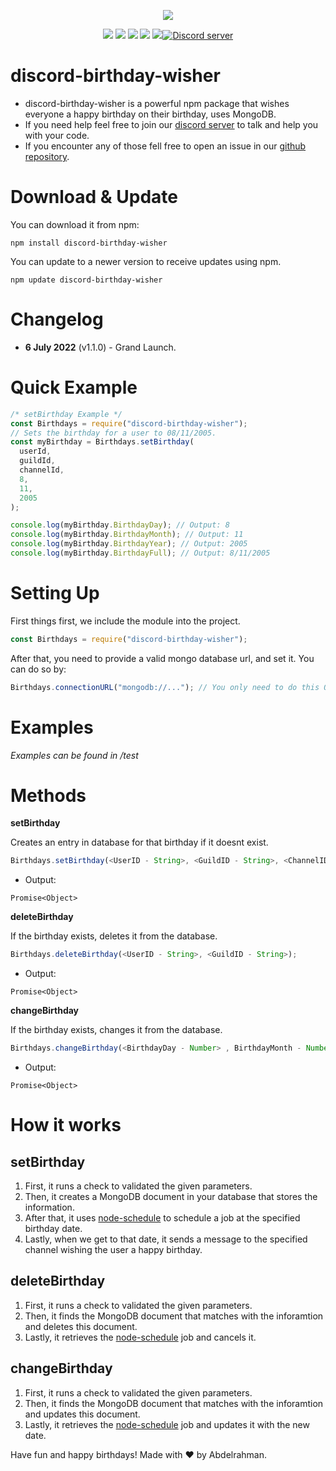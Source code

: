 <p align="center"><a href="https://nodei.co/npm/discord-birthday-wisher/"><img src="https://nodei.co/npm/discord-birthday-wisher.png"></a></p>
<p align="center"><img src="https://img.shields.io/npm/v/discord-birthday-wisher"> <img src="https://img.shields.io/github/repo-size/Abdelrahman-Mohammad/discord-birthday-wisher"> <img src="https://img.shields.io/npm/l/discord-birthday-wisher"> <img src="https://img.shields.io/github/contributors/Abdelrahman-Mohammad/discord-birthday-wisher"> <img src="https://img.shields.io/github/package-json/dependency-version/Abdelrahman-Mohammad/discord-birthday-wisher/mongoose"><a href="https://discord.gg/rk7cVyk"><img src="https://discordapp.com/api/guilds/753938142246994031/widget.png" alt="Discord server"/></a></p>

# discord-birthday-wisher

- discord-birthday-wisher is a powerful npm package that wishes everyone a happy birthday on their birthday, uses MongoDB.
- If you need help feel free to join our <a href="https://discord.gg/hnzXhDh">discord server</a> to talk and help you with your code.
- If you encounter any of those fell free to open an issue in our <a href="https://github.com/Abdelrahman-Mohammad/discord-birthday-wisher/issues">github repository</a>.

# Download & Update

You can download it from npm:

```cli
npm install discord-birthday-wisher
```

You can update to a newer version to receive updates using npm.

```cli
npm update discord-birthday-wisher
```

# Changelog

- **6 July 2022** (v1.1.0) - Grand Launch.

# Quick Example

```js
/* setBirthday Example */
const Birthdays = require("discord-birthday-wisher");
// Sets the birthday for a user to 08/11/2005.
const myBirthday = Birthdays.setBirthday(
  userId,
  guildId,
  channelId,
  8,
  11,
  2005
);

console.log(myBirthday.BirthdayDay); // Output: 8
console.log(myBirthday.BirthdayMonth); // Output: 11
console.log(myBirthday.BirthdayYear); // Output: 2005
console.log(myBirthday.BirthdayFull); // Output: 8/11/2005
```

# Setting Up

First things first, we include the module into the project.

```js
const Birthdays = require("discord-birthday-wisher");
```

After that, you need to provide a valid mongo database url, and set it. You can do so by:

```js
Birthdays.connectionURL("mongodb://..."); // You only need to do this ONCE per process.
```

# Examples

_Examples can be found in /test_

# Methods

**setBirthday**

Creates an entry in database for that birthday if it doesnt exist.

```js
Birthdays.setBirthday(<UserID - String>, <GuildID - String>, <ChannelID - String>, <BirthdayDay - Number> , BirthdayMonth - Number>, <BirthdayYear - Number>);
```

- Output:

```
Promise<Object>
```

**deleteBirthday**

If the birthday exists, deletes it from the database.

```js
Birthdays.deleteBirthday(<UserID - String>, <GuildID - String>);
```

- Output:

```
Promise<Object>
```

**changeBirthday**

If the birthday exists, changes it from the database.

```js
Birthdays.changeBirthday(<BirthdayDay - Number> , BirthdayMonth - Number>, <BirthdayYear - Number>);
```

- Output:

```
Promise<Object>
```

# How it works

## setBirthday

1. First, it runs a check to validated the given parameters.
2. Then, it creates a MongoDB document in your database that stores the information.
3. After that, it uses [node-schedule](https://www.npmjs.com/package/node-schedule) to schedule a job at the specified birthday date.
4. Lastly, when we get to that date, it sends a message to the specified channel wishing the user a happy birthday.

## deleteBirthday

1. First, it runs a check to validated the given parameters.
2. Then, it finds the MongoDB document that matches with the inforamtion and deletes this document.
3. Lastly, it retrieves the [node-schedule](https://www.npmjs.com/package/node-schedule) job and cancels it.

## changeBirthday

1. First, it runs a check to validated the given parameters.
2. Then, it finds the MongoDB document that matches with the inforamtion and updates this document.
3. Lastly, it retrieves the [node-schedule](https://www.npmjs.com/package/node-schedule) job and updates it with the new date.

Have fun and happy birthdays! Made with ❤ by Abdelrahman.
